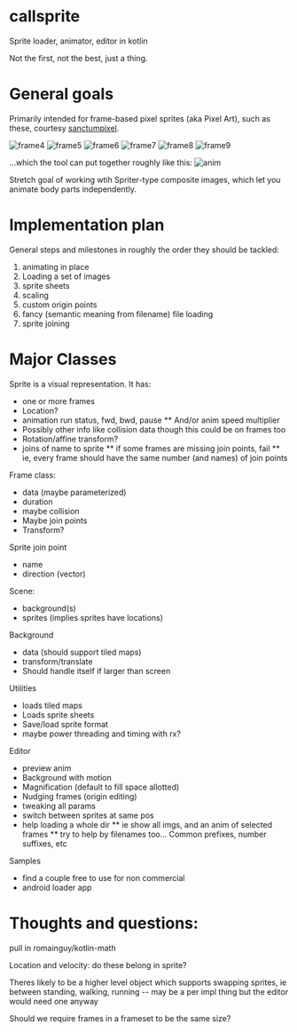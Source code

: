 # callsprite
Sprite loader, animator, editor in kotlin

Not the first, not the best, just a thing.

# General goals
Primarily intended for frame-based pixel sprites (aka Pixel Art), such as these, courtesy 
[sanctumpixel](https://sanctumpixel.itch.io/fire-column-pixel-art-effect).

![frame4](https://github.com/pforhan/callsprite/raw/main/editor/src/main/resources/fire_column_medium_4.png)
![frame5](https://github.com/pforhan/callsprite/raw/main/editor/src/main/resources/fire_column_medium_5.png)
![frame6](https://github.com/pforhan/callsprite/raw/main/editor/src/main/resources/fire_column_medium_6.png)
![frame7](https://github.com/pforhan/callsprite/raw/main/editor/src/main/resources/fire_column_medium_7.png)
![frame8](https://github.com/pforhan/callsprite/raw/main/editor/src/main/resources/fire_column_medium_8.png)
![frame9](https://github.com/pforhan/callsprite/raw/main/editor/src/main/resources/fire_column_medium_9.png)

...which the tool can put together roughly like this:
![anim](https://github.com/pforhan/callsprite/raw/main/site/100ms-anim.gif)
 
Stretch goal of working wtih Spriter-type composite images, which let you animate body parts independently. 

# Implementation plan

General steps and milestones in roughly the order they should be tackled:

1. animating in place
1. Loading a set of images
1. sprite sheets
1. scaling 
1. custom origin points
1. fancy (semantic meaning from filename) file loading
1. sprite joining

# Major Classes

Sprite is a visual representation. It has:
* one or more frames
* Location?
* animation run status, fwd, bwd, pause
** And/or anim speed multiplier
* Possibly other info like collision data though this could be on frames too
* Rotation/affine transform?
* joins of name to sprite
** if some frames are missing join points, fail
** ie, every frame should have the same number (and names) of join points

Frame class:
* data (maybe parameterized)
* duration
* maybe collision
* Maybe join points
* Transform?

Sprite join point
* name
* direction (vector)

Scene:
* background(s)
* sprites (implies sprites have locations)

Background
* data (should support tiled maps)
* transform/translate
* Should handle itself if larger than screen

Utilities
* loads tiled maps
* Loads sprite sheets
* Save/load sprite format 
* maybe power threading and timing with rx?

Editor
* preview anim
* Background with motion
* Magnification (default to fill space allotted)
* Nudging frames (origin editing)
* tweaking all params
* switch between sprites at same pos
* help loading a whole dir
** ie show all imgs, and an anim of selected frames
** try to help by filenames too... Common prefixes, number suffixes, etc

Samples
* find a couple free to use for non commercial
* android loader app

# Thoughts and questions:
pull in romainguy/kotlin-math

Location and velocity: do these belong in sprite?

Theres likely to be a higher level object which supports swapping sprites, ie between standing, walking, running -- may be a per impl thing but the editor would need one anyway

Should we require frames in a frameset to be the same size?
